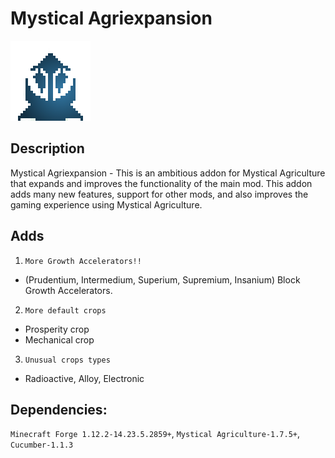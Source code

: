 # Mystical Agriexpansion
![Logotype](./src/main/resources/logo.png)
## Description
Mystical Agriexpansion - This is an ambitious addon for Mystical Agriculture that expands and improves the functionality of the main mod. This addon adds many new features, support for other mods, and also improves the gaming experience using Mystical Agriculture.

## Adds
1. `More Growth Accelerators!!`
* (Prudentium, Intermedium, Superium, Supremium, Insanium) Block Growth Accelerators.
2. `More default crops`
* Prosperity crop
* Mechanical crop
3. `Unusual crops types`
* Radioactive, Alloy, Electronic

## Dependencies:
`Minecraft Forge 1.12.2-14.23.5.2859+`, `Mystical Agriculture-1.7.5+`, `Cucumber-1.1.3`